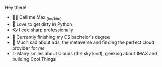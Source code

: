 Hey there!
 - 💁‍♂️ Call me Max <sub>[he/him]</sub>
 - 🐍 Love to get dirty in Python
 - 👓 I cee sharp professionally
 - 📜 Currently finishing my CS bachelor's degree
 - 💩 Much sad about ads, the metaverse and finding the perfect cloud provider for _me_
 - ✨ Many smiles about Clouds (the sky kind), geeking about IMAX and building Cool Things
